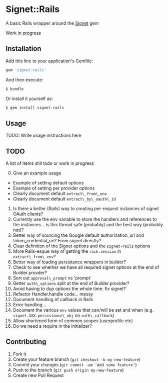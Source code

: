 # Signet::Rails

A basic Rails wrapper around the [Signet](https://github.com/google/signet) gem

Work in progress

## Installation

Add this line to your application's Gemfile:

```ruby
gem 'signet-rails'
```

And then execute:

```bash
$ bundle
```

Or install it yourself as:

```bash
$ gem install signet-rails
```

## Usage

TODO: Write usage instructions here

## TODO

A list of items still todo or work in progress

0. Give an example usage
 * Example of setting default options
 * Example of setting per provider options
 * Clearly document default `extract\_from\_env`
 * Clearly document default `extract\_by\_oauth\_id`
1. Is there a better (Rails) way to creating per-request instances of signet OAuth clients?
2. Currently use the env variable to store the handlers and references to the instances... is this thread safe (probably) and the best way (probably not)?
3. Better way of sourcing the Google default authorization_uri and token_credential_uri? From signet directly?
4. Clear definition of the Signet options and the `signet-rails` options
5. More Rails-esque way of getting the `rack.session` in `extract\_from\_env`?
6. Better way of loading persistance wrappers in builder?
7. Check to see whether we have all required signet options at the end of Builder.provder?
8. Sort out `approval\_prompt` vs 'prompt'
9. Better `auth\_options` split at the end of Builder.provider?
10. Avoid having to dup options the whole time: fix signet?
11. Refactor Handler.handle code... messy
12. Document handling of callback in Rails
13. Error handling...
14. Document the various `env` values that can/will be set and when (e.g. `signet.XXX.persistance\_obj` on `auth\_callback`)
15. Allow shortened form of common scopes (userprofile etc)
16. Do we need a require in the initializer?

## Contributing

1. Fork it
2. Create your feature branch (`git checkout -b my-new-feature`)
3. Commit your changes (`git commit -am 'Add some feature'`)
4. Push to the branch (`git push origin my-new-feature`)
5. Create new Pull Request
